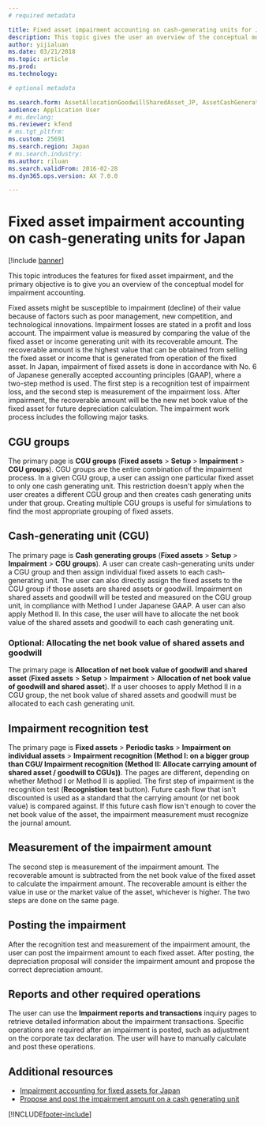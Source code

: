 ```yaml
---
# required metadata

title: Fixed asset impairment accounting on cash-generating units for Japan
description: This topic gives the user an overview of the conceptual model for impairment accounting for Japan. 
author: yijialuan
ms.date: 03/21/2018
ms.topic: article
ms.prod: 
ms.technology: 

# optional metadata

ms.search.form: AssetAllocationGoodwillSharedAsset_JP, AssetCashGeneratingUnit_JP, AssetCashGeneratingUnitGroup_JP, AssetImpairmentRecognitionMethod1_JP, AssetImpairmentRecognitionMethod2_JP
audience: Application User
# ms.devlang: 
ms.reviewer: kfend
# ms.tgt_pltfrm: 
ms.custom: 25691
ms.search.region: Japan
# ms.search.industry: 
ms.author: riluan
ms.search.validFrom: 2016-02-28
ms.dyn365.ops.version: AX 7.0.0

---
```


# Fixed asset impairment accounting on cash-generating units for Japan

[!include [banner](../includes/banner.md)]

This topic introduces the features for fixed asset impairment, and the primary objective is to give you an overview of the conceptual model for impairment accounting. 

Fixed assets might be susceptible to impairment (decline) of their value because of factors such as poor management, new competition, and technological innovations. Impairment losses are stated in a profit and loss account. The impairment value is measured by comparing the value of the fixed asset or income generating unit with its recoverable amount. The recoverable amount is the highest value that can be obtained from selling the fixed asset or income that is generated from operation of the fixed asset. In Japan, impairment of fixed assets is done in accordance with No. 6 of Japanese generally accepted accounting principles (GAAP), where a two-step method is used. The first step is a recognition test of impairment loss, and the second step is measurement of the impairment loss. After impairment, the recoverable amount will be the new net book value of the fixed asset for future depreciation calculation. The impairment work process includes the following major tasks.

## CGU groups
The primary page is **CGU groups** (**Fixed assets** &gt; **Setup** &gt; **Impairment** &gt; **CGU groups**). CGU groups are the entire combination of the impairment process. In a given CGU group, a user can assign one particular fixed asset to only one cash generating unit. This restriction doesn't apply when the user creates a different CGU group and then creates cash generating units under that group. Creating multiple CGU groups is useful for simulations to find the most appropriate grouping of fixed assets.

## Cash-generating unit (CGU)
The primary page is **Cash generating groups** (**Fixed assets** &gt; **Setup** &gt; **Impairment** &gt; **CGU groups**). A user can create cash-generating units under a CGU group and then assign individual fixed assets to each cash-generating unit. The user can also directly assign the fixed assets to the CGU group if those assets are shared assets or goodwill. Impairment on shared assets and goodwill will be tested and measured on the CGU group unit, in compliance with Method I under Japanese GAAP. A user can also apply Method II. In this case, the user will have to allocate the net book value of the shared assets and goodwill to each cash generating unit.

### Optional: Allocating the net book value of shared assets and goodwill

The primary page is **Allocation of net book value of goodwill and shared asset** (**Fixed assets** &gt; **Setup** &gt; **Impairment** &gt; **Allocation of net book value of goodwill and shared asset**). If a user chooses to apply Method II in a CGU group, the net book value of shared assets and goodwill must be allocated to each cash generating unit.

## Impairment recognition test
The primary page is **Fixed assets** &gt; **Periodic tasks** &gt; **Impairment on individual assets** &gt; **Impairment recognition (Method I: on a bigger group than CGU/  Impairment recognition (Method II: Allocate carrying amount of shared asset / goodwill to CGUs))**. The pages are different, depending on whether Method I or Method II is applied. The first step of impairment is the recognition test (**Recognistion test** button). Future cash flow that isn't discounted is used as a standard that the carrying amount (or net book value) is compared against. If this future cash flow isn't enough to cover the net book value of the asset, the impairment measurement must recognize the journal amount.

## Measurement of the impairment amount
The second step is measurement of the impairment amount. The recoverable amount is subtracted from the net book value of the fixed asset to calculate the impairment amount. The recoverable amount is either the value in use or the market value of the asset, whichever is higher. The two steps are done on the same page.

## Posting the impairment
After the recognition test and measurement of the impairment amount, the user can post the impairment amount to each fixed asset. After posting, the depreciation proposal will consider the impairment amount and propose the correct depreciation amount.

## Reports and other required operations
The user can use the **Impairment reports and transactions** inquiry pages to retrieve detailed information about the impairment transactions. Specific operations are required after an impairment is posted, such as adjustment on the corporate tax declaration. The user will have to manually calculate and post these operations.

## Additional resources
- [Impairment accounting for fixed assets for Japan](apac-jpn-impairment-accounting-fixed-assets.md)
- [Propose and post the impairment amount on a cash generating unit](./tasks/propose-post-impairment-amount-cash-generating-unit.md)



[!INCLUDE[footer-include](../../includes/footer-banner.md)]
